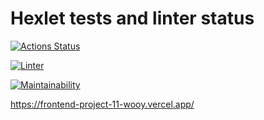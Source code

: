 
# Hexlet tests and linter status

[![Actions Status](https://github.com/Anitnelav01/frontend-project-11/workflows/hexlet-check/badge.svg)](https://github.com/Anitnelav01/frontend-project-11/actions)

[![Linter](https://github.com/Anitnelav01/frontend-project-11/workflows/main/badge.svg)](https://github.com/Anitnelav01/frontend-project-11/actions/workflows/main.yml)

[![Maintainability](https://api.codeclimate.com/v1/badges/1a16b400b296253b9145/maintainability)](https://codeclimate.com/github/Anitnelav01/frontend-project-11/maintainability)

<https://frontend-project-11-wooy.vercel.app/>
